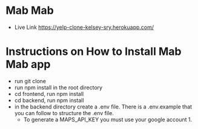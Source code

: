 # Mab Mab 

- Live Link 
https://yelp-clone-kelsey-sry.herokuapp.com/ 

# Instructions on How to Install Mab Mab app 
- run git clone 
- run npm install in the root directory 
- cd frontend, run npm install
- cd backend, run npm install 
- in the backend directory create a .env file. There is a .env.example that you can follow to structure the .env file. 
  - To generate a MAPS_API_KEY you must use your google account
      1. 
